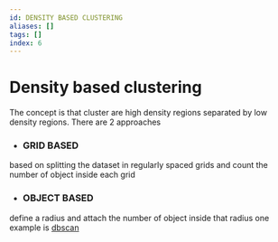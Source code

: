 ```yaml
---
id: DENSITY BASED CLUSTERING
aliases: []
tags: []
index: 6
---
```


# Density based clustering

The concept is that cluster are high density regions separated by low density regions. There are 2 approaches

- ### GRID BASED

based on splitting the dataset in regularly spaced grids and count the number of object inside each grid

- ### OBJECT BASED

define a radius and attach the number of object inside that radius one example is [dbscan](pages/datamining/clustering/dbscan.md)


